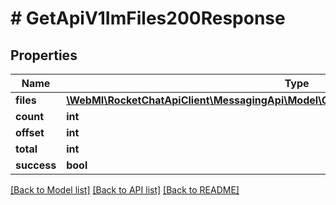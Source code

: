 # # GetApiV1ImFiles200Response

## Properties

Name | Type | Description | Notes
------------ | ------------- | ------------- | -------------
**files** | [**\WebMI\RocketChatApiClient\MessagingApi\Model\GetApiV1ImFiles200ResponseFilesInner[]**](GetApiV1ImFiles200ResponseFilesInner.md) |  | [optional]
**count** | **int** |  | [optional]
**offset** | **int** |  | [optional]
**total** | **int** |  | [optional]
**success** | **bool** |  | [optional]

[[Back to Model list]](../../README.md#models) [[Back to API list]](../../README.md#endpoints) [[Back to README]](../../README.md)

